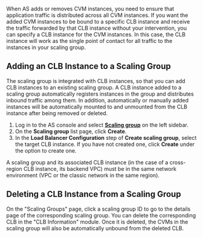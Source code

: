 When AS adds or removes CVM instances, you need to ensure that application traffic is distributed across all CVM instances. If you want the added CVM instances to be bound to a specific CLB instance and receive the traffic forwarded by that CLB instance without your intervention, you can specify a CLB instance for the CVM instances. In this case, the CLB instance will work as the single point of contact for all traffic to the instances in your scaling group.

## Adding an CLB Instance to a Scaling Group

The scaling group is integrated with CLB instances, so that you can add CLB instances to an existing scaling group. A CLB instance added to a scaling group automatically registers instances in the group and distributes inbound traffic among them. In addition, automatically or manually added instances will be automatically mounted to and unmounted from the CLB instance after being removed or deleted.

1. Log in to the AS console and select **[Scaling group](https://console.cloud.tencent.com/autoscaling/group?rid=1)** on the left sidebar.
2. On the **Scaling group** list page, click **Create**.
3. In the **Load Balancer Configuration** step of **Create scaling group**, select the target CLB instance. If you have not created one, click **Create** under the option to create one.
<dx-alert infotype="notice" title="">
A scaling group and its associated CLB instance (in the case of a cross-region CLB instance, its backend VPC) must be in the same network environment (VPC or the classic network in the same region).
</dx-alert>



## Deleting a CLB Instance from a Scaling Group

On the "Scaling Groups" page, click a scaling group ID to go to the details page of the corresponding scaling group. You can delete the corresponding CLB in the "CLB Information" module.
<dx-alert infotype="notice" title="">
Once it is deleted, the CVMs in the scaling group will also be automatically unbound from the deleted CLB.
</dx-alert>




